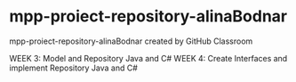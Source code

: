 # mpp-proiect-repository-alinaBodnar
mpp-proiect-repository-alinaBodnar created by GitHub Classroom

WEEK 3: Model and Repository Java and C#
WEEK 4: Create Interfaces and implement Repository Java and C#
